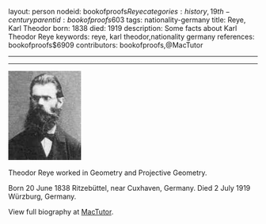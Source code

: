layout: person
nodeid: bookofproofs$Reye
categories: history,19th-century
parentid: bookofproofs$603
tags: nationality-germany
title: Reye, Karl Theodor
born: 1838
died: 1919
description: Some facts about Karl Theodor Reye
keywords: reye, karl theodor,nationality germany
references: bookofproofs$6909
contributors: bookofproofs,@MacTutor

---


---

![Reye.jpg](https://github.com/bookofproofs/bookofproofs.github.io/blob/main/_sources/_assets/images/portraits/Reye.jpg?raw=true)

Theodor Reye worked in Geometry and Projective Geometry.

Born 20 June 1838 Ritzebüttel, near Cuxhaven, Germany. Died 2 July 1919 Würzburg, Germany.


View full biography at [MacTutor](https://mathshistory.st-andrews.ac.uk/Biographies/Reye/).
